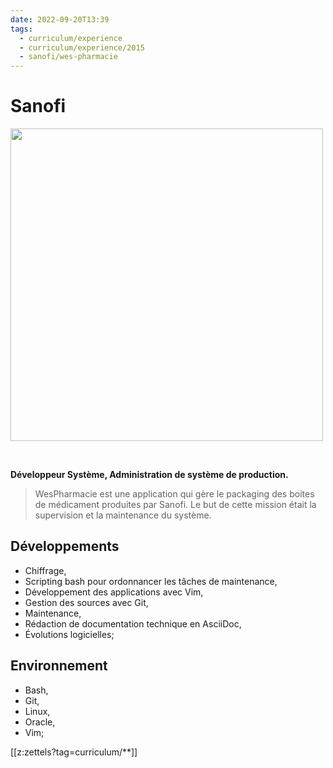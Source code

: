 ```yaml
---
date: 2022-09-20T13:39
tags:
  - curriculum/experience
  - curriculum/experience/2015
  - sanofi/wes-pharmacie
---
```


# Sanofi

<img src="./static/logo/sanofi-logo.jpg" width=500 style="margin:auto"/>

$~$

**Développeur Système, Administration de système de production.**

> WesPharmacie est une application qui gère le packaging des boites de médicament produites par Sanofi.
> Le but de cette mission était la supervision et la maintenance du système.

## Développements

-   Chiffrage,
-   Scripting bash pour ordonnancer les tâches de maintenance,
-   Développement des applications avec Vim,
-   Gestion des sources avec Git,
-   Maintenance,
-   Rédaction de documentation technique en AsciiDoc,
-   Évolutions logicielles;

## Environnement

-   Bash,
-   Git,
-   Linux,
-   Oracle,
-   Vim;



[[z:zettels?tag=curriculum/**]]
